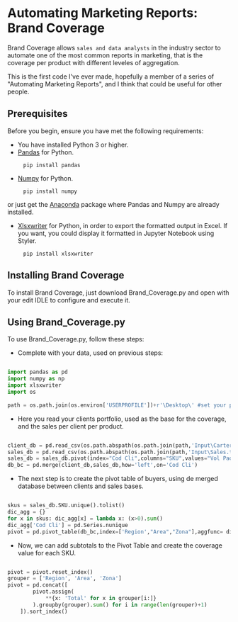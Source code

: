 # Automating Marketing Reports: Brand Coverage
Brand Coverage allows `sales and data analysts` in the industry sector to automate one of the most common reports in marketing,  that is the coverage per product with different leveles of aggregation. 

This is the first code I've ever made, hopefully a member of a series of "Automating Marketing Reports", and I think that could be useful for other people.

## Prerequisites

Before you begin, ensure you have met the following requirements:
* You have installed Python 3 or higher.
* [Pandas](https://pandas.pydata.org/docs/index.html) for Python. 
 ```
      pip install pandas
 ```
* [Numpy](https://numpy.org/) for Python. 
 ```
      pip install numpy
 ```
 or just get the [Anaconda](https://docs.continuum.io/anaconda/) package where Pandas and Numpy are already installed.
  * [Xlsxwriter](https://xlsxwriter.readthedocs.io/index.html) for Python, in order to export the formatted output in Excel. If you want, you could display it formatted in Jupyter Notebook using Styler.
 ```
      pip install xlsxwriter
 ```
 
 ## Installing Brand Coverage

To install Brand Coverage, just download Brand_Coverage.py and open with your edit IDLE to configure and execute it.

## Using Brand_Coverage.py

To use Brand_Coverage.py, follow these steps:

* Complete with your data, used on previous steps:
```python

import pandas as pd
import numpy as np
import xlsxwriter
import os
   
path = os.path.join(os.environ['USERPROFILE'])+r'\Desktop\' #set your path
```
* Here you read your clients portfolio, used as the base for the coverage, and the sales per client per product.
```python

client_db = pd.read_csv(os.path.abspath(os.path.join(path,'Input\Cartera.csv')),sep=",",header=0) 
sales_db = pd.read_csv(os.path.abspath(os.path.join(path,'Input\Sales.txt')),sep=",",header=0)
sales_db = sales_db.pivot(index="Cod Cli",columns="SKU",values="Vol Paq")
db_bc = pd.merge(client_db,sales_db,how='left',on='Cod Cli')
```

* The next step is to create the pivot table of buyers, using de merged database between clients and sales bases.

```python

skus = sales_db.SKU.unique().tolist()
dic_agg = {}
for x in skus: dic_agg[x] = lambda x: (x>0).sum() 
dic_agg['Cod Cli'] = pd.Series.nunique
pivot = pd.pivot_table(db_bc,index=['Region',"Area","Zona"],aggfunc= dic_agg)
```

* Now, we can add subtotals to the Pivot Table and create the coverage value for each SKU.

```python

pivot = pivot.reset_index()
grouper = ['Region', 'Area', 'Zona']
pivot = pd.concat([
        pivot.assign(
            **{x: 'Total' for x in grouper[i:]}
        ).groupby(grouper).sum() for i in range(len(grouper)+1)
    ]).sort_index()
```
